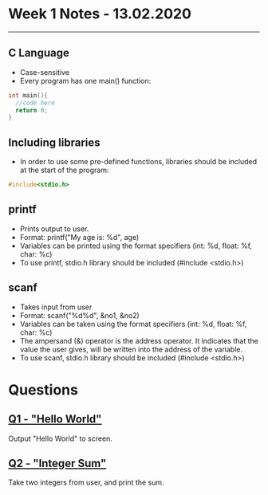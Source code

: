 # Week 1 Notes - 13.02.2020
---

## C Language

* Case-sensitive
* Every program has one main() function: 

```c 
int main(){
  //code here
  return 0;
}
```

## Including libraries

* In order to use some pre-defined functions, libraries should be included at the start of the program:

```c 
#include<stdio.h>
```

## printf

* Prints output to user. 
* Format: printf("My age is: %d", age)
* Variables can be printed using the format specifiers (int: %d, float: %f, char: %c)
* To use printf, stdio.h library should be included (#include <stdio.h>)

## scanf

* Takes input from user
* Format: scanf("%d%d", &no1, &no2)
* Variables can be taken using the format specifiers (int: %d, float: %f, char: %c)
* The ampersand (&) operator is the address operator. It indicates that the value the user gives, will be written into the address of the variable.
* To use scanf, stdio.h library should be included (#include <stdio.h>)

# Questions

## [Q1 - "Hello World"](https://github.com/zeynepyirmibes/cmpe150-spring20/blob/master/Week%201/Lab%20Exercises/Q1_hello_world.c)

Output "Hello World" to screen.

## [Q2 - "Integer Sum"](https://github.com/zeynepyirmibes/cmpe150-spring20/blob/master/Week%201/Lab%20Exercises/Q2_int_summation.c)

Take two integers from user, and print the sum. 
